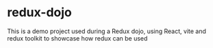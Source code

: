# redux-dojo
This is a demo project used during a Redux dojo, using React, vite and redux toolkit to showcase how redux can be used
